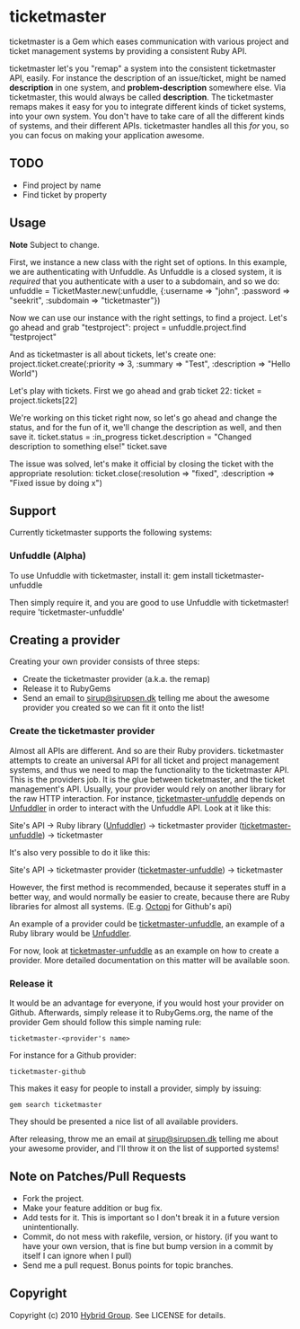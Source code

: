 # ticketmaster

ticketmaster is a Gem which eases communication with various project and ticket management systems by providing a consistent Ruby API.

ticketmaster let's you "remap" a system into the consistent ticketmaster API, easily. For instance the description of an issue/ticket, might be named **description** in one system, and **problem-description** somewhere else. Via ticketmaster, this would always be called **description**. The ticketmaster remaps makes it easy for you to integrate different kinds of ticket systems, into your own system. You don't have to take care of all the different kinds of systems, and their different APIs. ticketmaster handles all this *for* you, so you can focus on making your application awesome.

## TODO

* Find project by name
* Find ticket by property

## Usage

**Note** Subject to change.

First, we instance a new class with the right set of options. In this example, we are authenticating with Unfuddle. As Unfuddle is a closed system, it is *required* that you authenticate with a user to a subdomain, and so we do:
    unfuddle = TicketMaster.new(:unfuddle, {:username => "john", :password => "seekrit", :subdomain => "ticketmaster"})

Now we can use our instance with the right settings, to find a project. Let's go ahead and grab "testproject":
    project = unfuddle.project.find "testproject"

And as ticketmaster is all about tickets, let's create one:
    project.ticket.create(:priority => 3, :summary => "Test", :description => "Hello World")

Let's play with tickets. First we go ahead and grab ticket 22:
    ticket = project.tickets[22]

We're working on this ticket right now, so let's go ahead and change the status, and for the fun of it, we'll change the description as well, and then save it.
    ticket.status = :in_progress
    ticket.description = "Changed description to something else!"
    ticket.save

The issue was solved, let's make it official by closing the ticket with the appropriate resolution:
    ticket.close(:resolution => "fixed", :description => "Fixed issue by doing x")

## Support

Currently ticketmaster supports the following systems:

### Unfuddle (Alpha)

To use Unfuddle with ticketmaster, install it:
    gem install ticketmaster-unfuddle

Then simply require it, and you are good to use Unfuddle with ticketmaster!
    require 'ticketmaster-unfuddle'

## Creating a provider
Creating your own provider consists of three steps:

* Create the ticketmaster provider (a.k.a. the remap)
* Release it to RubyGems
* Send an email to sirup@sirupsen.dk telling me about the awesome provider you created so we can fit it onto the list!

### Create the ticketmaster provider
Almost all APIs are different. And so are their Ruby providers. ticketmaster attempts to create an universal API for all ticket and project management systems, and thus we need to map the functionality to the ticketmaster API. This is the providers job. It is the glue between ticketmaster, and the ticket management's API. Usually, your provider would rely on another library for the raw HTTP interaction. For instance, [ticketmaster-unfuddle](http://github.com/hybridgroup/ticketmaster-unfuddle) depends on [Unfuddler](http://github.com/hybridgroup/unfuddler) in order to interact with the Unfuddle API. Look at it like this:

Site's API -> Ruby library ([Unfuddler](http://github.com/hybridgroup/unfuddler)) -> ticketmaster provider ([ticketmaster-unfuddle](http://github.com/hybridgroup/ticketmaster-unfuddle)) -> ticketmaster

It's also very possible to do it like this:

Site's API -> ticketmaster provider ([ticketmaster-unfuddle](http://github.com/hybridgroup/ticketmater-unfuddle)) -> ticketmaster

However, the first method is recommended, because it seperates stuff in a better way, and would normally be easier to create, because there are Ruby libraries for almost all systems. (E.g. [Octopi](http://github.com/fcoury/octopi/) for Github's api)

An example of a provider could be [ticketmaster-unfuddle](http://github.com/hybridgroup/ticketmaster-unfuddle), an example of a Ruby library would be [Unfuddler](http://github.com/hybridgroup/unfuddler).

For now, look at [ticketmaster-unfuddle](http://github.com/hybridgroup/ticketmaster-unfuddle) as an example on how to create a provider. More detailed documentation on this matter will be available soon.

### Release it
It would be an advantage for everyone, if you would host your provider on Github. Afterwards, simply release it to RubyGems.org, the name of the provider Gem should follow this simple naming rule:

    ticketmaster-<provider's name>

For instance for a Github provider:

    ticketmaster-github

This makes it easy for people to install a provider, simply by issuing:

    gem search ticketmaster

They should be presented a nice list of all available providers.

After releasing, throw me an email at sirup@sirupsen.dk telling me about your awesome provider, and I'll throw it on the list of supported systems!

## Note on Patches/Pull Requests
 
* Fork the project.
* Make your feature addition or bug fix.
* Add tests for it. This is important so I don't break it in a
  future version unintentionally.
* Commit, do not mess with rakefile, version, or history.
  (if you want to have your own version, that is fine but bump version in a commit by itself I can ignore when I pull)
* Send me a pull request. Bonus points for topic branches.

## Copyright

Copyright (c) 2010 [Hybrid Group](http://hybridgroup.com). See LICENSE for details.
